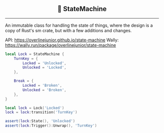 <h2><center>🤖 StateMachine</center></h2>

---

An immutable class for handling the state of things, where the design is a copy of Rust's sm crate, but with a few additions and changes.

API: https://overlinejunior.github.io/state-machine
Wally: https://wally.run/package/overlinejunior/state-machine

```lua
local Lock = StateMachine {
    TurnKey = {
        Locked = 'Unlocked',
        Unlocked = 'Locked',
    },

    Break = {
        Locked = 'Broken',
        Unlocked = 'Broken',
    },
}

local lock = Lock('Locked')
lock = lock:transition('TurnKey')

assert(lock:State(), 'Unlocked')
assert(lock:Trigger():Unwrap(), 'TurnKey')
```
